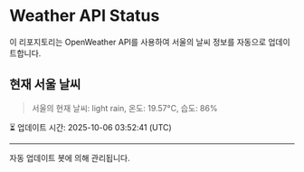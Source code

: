 
# Weather API Status

이 리포지토리는 OpenWeather API를 사용하여 서울의 날씨 정보를 자동으로 업데이트합니다.

## 현재 서울 날씨
> 서울의 현재 날씨: light rain, 온도: 19.57°C, 습도: 86%

⏳ 업데이트 시간: 2025-10-06 03:52:41 (UTC)

---
자동 업데이트 봇에 의해 관리됩니다.
